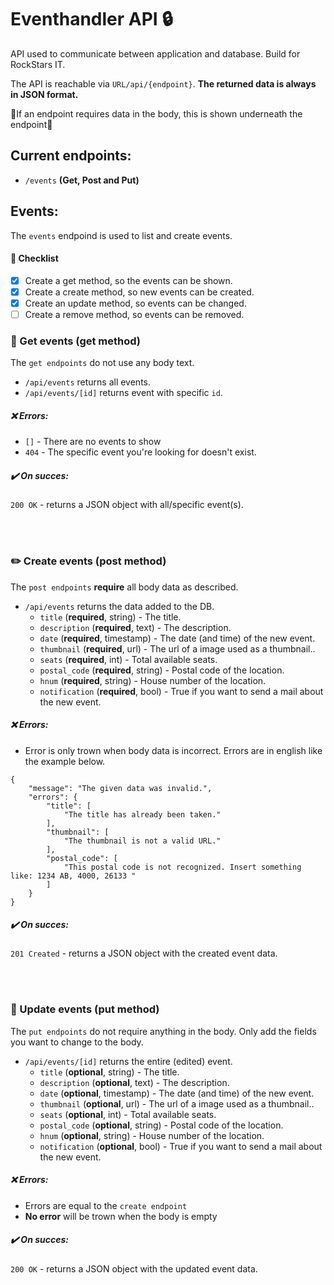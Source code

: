 # Eventhandler API :lock:
API used to communicate between application and database. Build for RockStars IT.

The API is reachable via ``URL/api/{endpoint}``. **The returned data is always in JSON format.**

:rotating_light:If an endpoint requires data in the body, this is shown underneath the endpoint:rotating_light:

## Current endpoints:
- ``/events`` **(Get, Post and Put)**


## Events:
The ``events`` endpoind is used to list and create events.

#### :page_facing_up: Checklist
- [x] Create a get method, so the events can be shown.
- [x] Create a create method, so new events can be created.
- [x] Create an update method, so events can be changed.
- [ ] Create a remove method, so events can be removed.

### :book: Get events (get method)
The ``get endpoints`` do not use any body text.
- ``/api/events`` returns all events.
- ``/api/events/[id]`` returns event with specific ``id``.

##### :x: Errors:
- ``[]`` - There are no events to show
- ``404`` - The specific event you're looking for doesn't exist.

##### :heavy_check_mark: On succes:
``200 OK`` - returns a JSON object with all/specific event(s).

<br><br>

### :pencil2: Create events (post method)
The ``post endpoints`` **require** all body data as described.
- ``/api/events`` returns the data added to the DB.
  - ``title`` (**required**, string) - The title.
  - ``description`` (**required**, text) - The description.
  - ``date`` (**required**, timestamp) - The date (and time) of the new event.
  - ``thumbnail`` (**required**, url) - The url of a image used as a thumbnail..
  - ``seats`` (**required**, int) - Total available seats.
  - ``postal_code`` (**required**, string) - Postal code of the location.
  - ``hnum`` (**required**, string) - House number of the location.
  - ``notification`` (**required**, bool) - True if you want to send a mail about the new event.
  
##### :x: Errors:
- Error is only trown when body data is incorrect. Errors are in english like the example below.
```
{
    "message": "The given data was invalid.",
    "errors": {
        "title": [
            "The title has already been taken."
        ],
        "thumbnail": [
            "The thumbnail is not a valid URL."
        ],
        "postal_code": [
            "This postal code is not recognized. Insert something like: 1234 AB, 4000, 26133 "
        ]
    }
}
```

##### :heavy_check_mark: On succes:
``201 Created`` - returns a JSON object with the created event data.

<br><br>

### :pencil: Update events (put method)
The ``put endpoints`` do not require anything in the body. Only add the fields you want to change to the body.
- ``/api/events/[id]`` returns the entire (edited) event.
  - ``title`` (<b>optional</b>, string) - The title.
  - ``description`` (<b>optional</b>, text) - The description.
  - ``date`` (<b>optional</b>, timestamp) - The date (and time) of the new event.
  - ``thumbnail`` (<b>optional</b>, url) - The url of a image used as a thumbnail..
  - ``seats`` (<b>optional</b>, int) - Total available seats.
  - ``postal_code`` (<b>optional</b>, string) - Postal code of the location.
  - ``hnum`` (<b>optional</b>, string) - House number of the location.
  - ``notification`` (<b>optional</b>, bool) - True if you want to send a mail about the new event.
  
##### :x: Errors:
- Errors are equal to the ``create endpoint``
- **No error** will be trown when the body is empty

##### :heavy_check_mark: On succes:
``200 OK`` - returns a JSON object with the updated event data.
